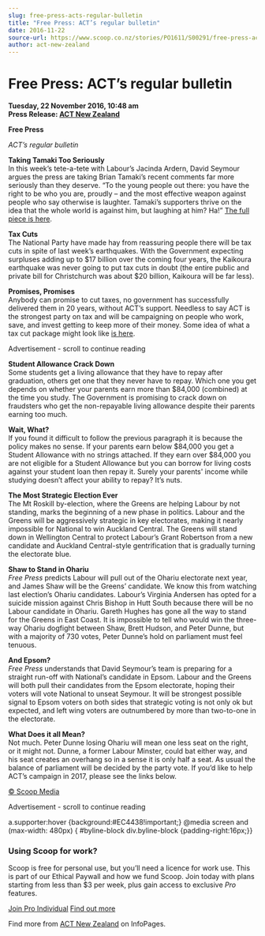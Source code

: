 ```yaml
---
slug: free-press-acts-regular-bulletin
title: "Free Press: ACT’s regular bulletin"
date: 2016-11-22
source-url: https://www.scoop.co.nz/stories/PO1611/S00291/free-press-acts-regular-bulletin.htm
author: act-new-zealand
---
```

Free Press: ACT’s regular bulletin
==================================

**Tuesday, 22 November 2016, 10:48 am**  
**Press Release: [ACT New Zealand](https://info.scoop.co.nz/ACT_New_Zealand)**

**Free Press**

_ACT’s regular bulletin_

**Taking Tamaki Too Seriously**  
In this week’s tete-a-tete with Labour’s Jacinda Ardern, David Seymour argues the press are taking Brian Tamaki’s recent comments far more seriously than they deserve. “To the young people out there: you have the right to be who you are, proudly – and the most effective weapon against people who say otherwise is laughter. Tamaki’s supporters thrive on the idea that the whole world is against him, but laughing at him? Ha!” [The full piece is here](http://www.act.org.nz/sites/all/modules/civicrm/extern/url.php?u=14865&qid=3745522).

**Tax Cuts**  
The National Party have made hay from reassuring people there will be tax cuts in spite of last week’s earthquakes. With the Government expecting surpluses adding up to $17 billion over the coming four years, the Kaikoura earthquake was never going to put tax cuts in doubt (the entire public and private bill for Christchurch was about $20 billion, Kaikoura will be far less).

**Promises, Promises**  
Anybody can promise to cut taxes, no government has successfully delivered them in 20 years, without ACT’s support. Needless to say ACT is the strongest party on tax and will be campaigning on people who work, save, and invest getting to keep more of their money. Some idea of what a tax cut package might look like [is here](http://www.act.org.nz/sites/all/modules/civicrm/extern/url.php?u=14866&qid=3745522).

Advertisement - scroll to continue reading





**Student Allowance Crack Down**  
Some students get a living allowance that they have to repay after graduation, others get one that they never have to repay. Which one you get depends on whether your parents earn more than $84,000 (combined) at the time you study. The Government is promising to crack down on fraudsters who get the non-repayable living allowance despite their parents earning too much.

**Wait, What?**  
If you found it difficult to follow the previous paragraph it is because the policy makes no sense. If your parents earn below $84,000 you get a Student Allowance with no strings attached. If they earn over $84,000 you are not eligible for a Student Allowance but you can borrow for living costs against your student loan then repay it. Surely your parents' income while studying doesn’t affect your ability to repay? It’s nuts.

**The Most Strategic Election Ever**  
The Mt Roskill by-election, where the Greens are helping Labour by not standing, marks the beginning of a new phase in politics. Labour and the Greens will be aggressively strategic in key electorates, making it nearly impossible for National to win Auckland Central. The Greens will stand down in Wellington Central to protect Labour’s Grant Robertson from a new candidate and Auckland Central-style gentrification that is gradually turning the electorate blue.

**Shaw to Stand in Ohariu**  
_Free Press_ predicts Labour will pull out of the Ohariu electorate next year, and James Shaw will be the Greens’ candidate. We know this from watching last election’s Ohariu candidates. Labour’s Virginia Andersen has opted for a suicide mission against Chris Bishop in Hutt South because there will be no Labour candidate in Ohariu. Gareth Hughes has gone all the way to stand for the Greens in East Coast. It is impossible to tell who would win the three-way Ohariu dogfight between Shaw, Brett Hudson, and Peter Dunne, but with a majority of 730 votes, Peter Dunne’s hold on parliament must feel tenuous.

**And Epsom?**  
_Free Press_ understands that David Seymour’s team is preparing for a straight run-off with National’s candidate in Epsom. Labour and the Greens will both pull their candidates from the Epsom electorate, hoping their voters will vote National to unseat Seymour. It will be strongest possible signal to Epsom voters on both sides that strategic voting is not only ok but expected, and left wing voters are outnumbered by more than two-to-one in the electorate.

**What Does it all Mean?**  
Not much. Peter Dunne losing Ohariu will mean one less seat on the right, or it might not. Dunne, a former Labour Minster, could bat either way, and his seat creates an overhang so in a sense it is only half a seat. As usual the balance of parliament will be decided by the party vote. If you’d like to help ACT’s campaign in 2017, please see the links below.  

[© Scoop Media](http://www.scoop.co.nz/about/terms.html)  

Advertisement - scroll to continue reading



a.supporter:hover {background:#EC4438!important;} @media screen and (max-width: 480px) { #byline-block div.byline-block {padding-right:16px;}}

### Using Scoop for work?

Scoop is free for personal use, but you’ll need a licence for work use. This is part of our Ethical Paywall and how we fund Scoop. Join today with plans starting from less than $3 per week, plus gain access to exclusive _Pro_ features.  
  
[Join Pro Individual](https://pro.scoop.co.nz/Individual/?from=ProIn24) [Find out more](https://pro.scoop.co.nz/using-scoop-for-work/?from=ProIn24)

Find more from [ACT New Zealand](https://info.scoop.co.nz/ACT_New_Zealand) on InfoPages.